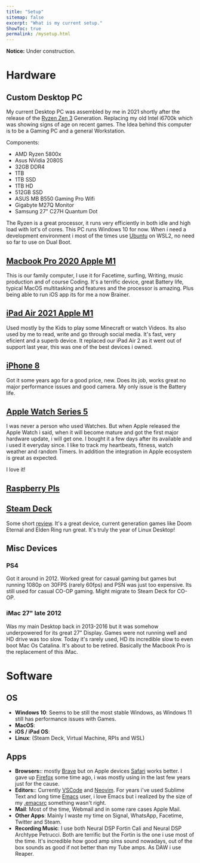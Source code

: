 ```yaml
---
title: "Setup"
sitemap: false
excerpt: "What is my current setup."
ShowToc: true
permalink: /mysetup.html
---
```


**Notice:** Under construction.


# Hardware

## Custom Desktop PC

My current Desktop PC was assembled by me in 2021 shortly after the release of the [Ryzen Zen 3](https://www.anandtech.com/show/16214/amd-zen-3-ryzen-deep-dive-review-5950x-5900x-5800x-and-5700x-tested) Generation. Replacing my old Intel i6700k which was showing signs of age on recent games.
The Idea behind this computer is to be a Gaming PC and a general Workstation.

Components:

* AMD Ryzen 5800x
* Asus NVidia 2080S
* 32GB DDR4
* 1TB 
* 1TB SSD
* 1TB HD
* 512GB SSD
* ASUS MB B550 Gaming Pro Wifi
* Gigabyte M27Q Monitor
* Samsung 27" C27H Quantum Dot 

The Ryzen is a great processor, it runs very efficiently in both idle and high load with lot's of cores. This PC runs Windows 10 for now. When i need a development environment i most of the times use [Ubuntu](https://www.ubuntu.com/) on WSL2, no need so far to use on Dual Boot.

## [Macbook Pro 2020 Apple M1](https://www.apple.com/macbook-pro-13/)

This is our family computer, I use it for Facetime, surfing, Writing, music production and of course Coding. It's a terrific device, great Battery life, typical MacOS multitasking and features and the processor is amazing. Plus being able to run iOS app its for me a now Brainer.

## [iPad Air 2021 Apple M1](https://www.apple.com/ipad-air/)

Used mostly by the Kids to play some Minecraft or watch Videos. Its also used by me to read, write and go through social media. It's fast, very eficient and a superb device. It replaced our iPad Air 2 as it went out of support last year, this was one of the best devices i owned.

## [iPhone 8](https://support.apple.com/kb/SP767?viewlocale=en_US)

Got it some years ago for a good price, new. Does its job, works great no major performance issues and good camera. My only issue is the Battery life.

## [Apple Watch Series 5](https://www.apple.com/newsroom/2019/09/apple-unveils-apple-watch-series-5/)

I was never a person who used Watches. But when Apple released the Apple Watch i said, when it will become mature and got the first major hardware update, i will get one. I bought it a few days after its available and i used it everyday since.
I like to track my heartbeats, fitness, watch weather and random Timers. In addition the integration in Apple ecosystem is great as expected.

I love it!

## [Raspberry PIs](https://www.raspberrypi.com)

## [Steam Deck](https://www.steamdeck.com/)

Some short [review](https://lmedinas.netlify.app/posts/2022-11-12-steam_deck_review_after_1mo/). It's a great device, current generation games like Doom Eternal and Elden Ring run great. It's truly the year of Linux Desktop!

## Misc Devices

### PS4

Got it around in 2012. Worked great for casual gaming but games but running 1080p on 30FPS (rarely 60fps) and PSN was just too expensive. Its still used for casual CO-OP gaming. Might migrate to Steam Deck for CO-OP.

### iMac 27" late 2012

Was my main Desktop back in 2013-2016 but it was somehow underpowered for its great 27" Display. Games were not running well and HD drive was too slow.
Today it's rarely used, HD its incredible slow to even boot Mac Os Catalina. It's about to be retired. Basically the Macbook Pro is the replacement of this iMac.

# Software

## OS

* **Windows 10**: Seems to be still the most stable Windows, as Windows 11 still has performance issues with Games.
* **MacOS**:
* **iOS / iPad OS**:
* **Linux**: (Steam Deck, Virtual Machine, RPIs and WSL) 

## Apps

* **Browsers:**: mostly [Brave](https://www.brave.com/) but on Apple devices [Safari](https://www.apple.com/safari/) works better. I gave up [Firefox](https://www.mozilla.org/en-US/firefox/new/) some time ago, i was mostly using in the last few years just for the cause.
* **Editors:**: Currently [VSCode](https://code.visualstudio.com/) and [Neovim](https://neovim.io). For years i've used Sublime Text and long time [Emacs](https://www.gnu.org/software/emacs/) user, i love Emacs but i realized by the size of my [.emacsrc](https://github.com/lmedinas/emacsrc) something wasn't right.
* **Mail**: Most of the time, Webmail and in some rare cases Apple Mail.
* **Other Apps**: Mainly I waste my time on Signal, WhatsApp, Facetime, Twitter and Steam.
* **Recording Music**: I use both Neural DSP Fortin Cali and Neural DSP Archtype Petrucci. Both are terrific but the Fortin is the one i use most of the time. It's incredible how good amp sims sound nowadays, out of the box sounds as good if not better than my Tube amps. As DAW i use Reaper.


